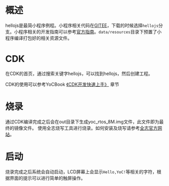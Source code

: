 # 概述
hellojs是最简小程序例程。小程序相关代码在[GITEE](https://gitee.com/yocop/haasui_demo.git)，下载的时候选择`hellojs`分支。小程序相关的开发指南可以参考[官方指南](https://haas.iot.aliyun.com/haasui/quickstart)。`data/resources`目录下预置了小程序编译打包好的相关资源文件。

# CDK
在CDK的首页，通过搜索关键字hellojs，可以找到hellojs，然后创建工程。

CDK的使用可以参考YoCBook [《CDK开发快速上手》](https://yoc.docs.t-head.cn/yocbook/Chapter2-%E5%BF%AB%E9%80%9F%E4%B8%8A%E6%89%8B%E6%8C%87%E5%BC%95/%E4%BD%BF%E7%94%A8CDK%E5%BC%80%E5%8F%91%E5%BF%AB%E9%80%9F%E4%B8%8A%E6%89%8B.html) 章节

# 烧录
通过CDK编译完成之后会在out目录下生成yoc_rtos_8M.img文件，此文件即为最终的镜像文件。
使用全志烧写工具进行烧录。如何安装及烧写请参考[全志官方网站](https://d1.docs.aw-ol.com/study/study_4compile/#phoenixsuit)。

# 启动
烧录完成之后系统会自动启动，LCD屏幕上会显示`Hello,YoC!`等相关的字符，根据界面的提示可以进行简单的触屏操作。
